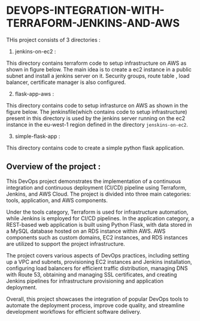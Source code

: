 # DEVOPS-INTEGRATION-WITH-TERRAFORM-JENKINS-AND-AWS

THis project consists of 3 directories : 

1) jenkins-on-ec2 : 

This directory contains terraform code to setup infrastructure on AWS as shown in figure below.
The main idea is to create a ec2 instance in a public subnet and install a jenkins server on it. Security groups, route table , load balancer, certificate manager is also configured. 



2) flask-app-aws : 

This directory contains code to setup infrasturce on AWS as shown in the figure below. The jenkinsfile(which contains code to setup infrastructure) present in this directory is used by the jenkins server running on the ec2 instance in the eu-west-1 region defined in the directory `jenskins-on-ec2`. 


3) simple-flask-app :

This directory contains code to create a simple python flask application.


## Overview of the project :

This DevOps project demonstrates the implementation of a continuous integration and continuous deployment (CI/CD) pipeline using Terraform, Jenkins, and AWS Cloud. The project is divided into three main categories: tools, application, and AWS components. 

Under the tools category, Terraform is used for infrastructure automation, while Jenkins is employed for CI/CD pipelines. In the application category, a REST-based web application is built using Python Flask, with data stored in a MySQL database hosted on an RDS instance within AWS. AWS components such as custom domains, EC2 instances, and RDS instances are utilized to support the project infrastructure.

The project covers various aspects of DevOps practices, including setting up a VPC and subnets, provisioning EC2 instances and Jenkins installation, configuring load balancers for efficient traffic distribution, managing DNS with Route 53, obtaining and managing SSL certificates, and creating Jenkins pipelines for infrastructure provisioning and application deployment.

Overall, this project showcases the integration of popular DevOps tools to automate the deployment process, improve code quality, and streamline development workflows for efficient software delivery.